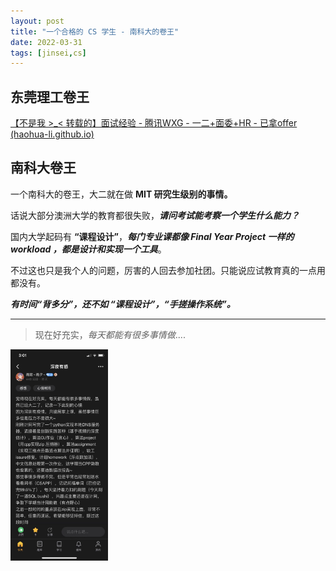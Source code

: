```yaml
---
layout: post
title: "一个合格的 CS 学生 - 南科大的卷王"
date: 2022-03-31
tags: [jinsei,cs]
---
```


## 东莞理工卷王

[【不是我 >_< 转载的】面试经验 - 腾讯WXG - 一二+面委+HR - 已拿offer (haohua-li.github.io)](https://haohua-li.github.io/2022/04/01/tengxunmianjing.html)

## 南科大卷王

一个南科大的卷王，大二就在做 **MIT 研究生级别的事情。**

话说大部分澳洲大学的教育都很失败，***请问考试能考察一个学生什么能力？***

国内大学起码有 **“课程设计”**，***每门专业课都像 Final Year Project 一样的 workload ，都是设计和实现一个工具***。

不过这也只是我个人的问题，厉害的人回去参加社团。只能说应试教育真的一点用都没有。

***有时间“背多分”，还不如 “课程设计”，“手搓操作系统”。***

---

> 现在好充实，*每天都能有很多事情做*.... 

<img src="https://raw.githubusercontent.com/haohua-li/photo-asset-repo/3304d3724fe1e6818c052223236b009a3e20b6cf/imgs/image-20220331152054945.png" alt="image-20220331152054945" style="zoom: 33%;" />

